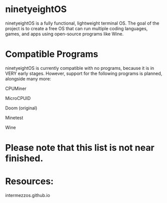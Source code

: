 
# ninetyeightOS
ninetyeightOS is a fully functional, lightweight terminal OS.
The goal of the project is to create a free OS that can run multiple coding languages, games, and apps using open-source programs like Wine.
# Compatible Programs
ninetyeightOS is currently compatible with no programs, because it is in VERY early stages. However, support for the following programs is planned, alongside many more:
  
CPUMiner

MicroCPUID

Doom (original)

Minetest

Wine
  
# Please note that this list is not near finished.

# Resources:

intermezzos.github.io
